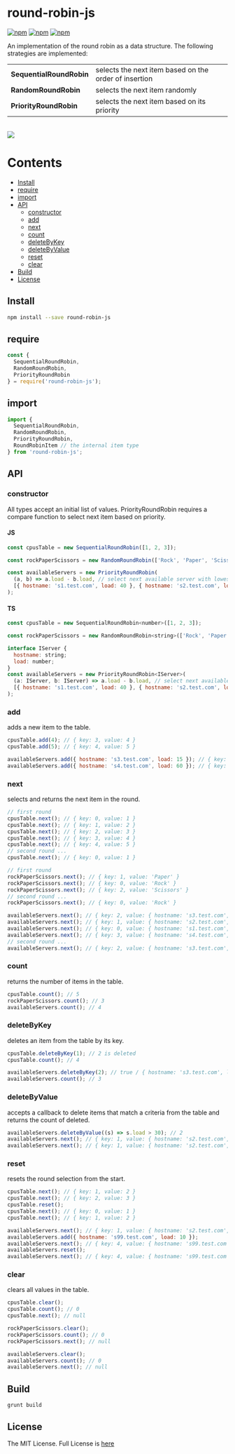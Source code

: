 # round-robin-js

[![npm](https://img.shields.io/npm/v/round-robin-js.svg)](https://www.npmjs.com/package/round-robin-js) [![npm](https://img.shields.io/npm/dm/round-robin-js.svg)](https://www.npmjs.com/package/round-robin-js) [![npm](https://img.shields.io/badge/node-%3E=%206.0-blue.svg)](https://www.npmjs.com/package/round-robin-js)

An implementation of the round robin as a data structure. The following strategies are implemented:
<table>
  <tr>
    <td><b>SequentialRoundRobin</b></td>
    <td>selects the next item based on the order of insertion</td>
  </tr>
  <tr>
    <td><b>RandomRoundRobin</b></td>
    <td>selects the next item randomly</td>
  </tr>
  <tr>
    <td><b>PriorityRoundRobin</b></td>
    <td>selects the next item based on its priority</td>
  </tr>
</table>
<br/>

<img src="https://user-images.githubusercontent.com/6517308/121813242-859a9700-cc6b-11eb-99c0-49e5bb63005b.jpg">

# Contents
* [Install](#install)
* [require](#import)
* [import](#import)
* [API](#api)
  * [constructor](#constructor)
  * [add](#add)
  * [next](#next)
  * [count](#count)
  * [deleteByKey](#deletebykey)
  * [deleteByValue](#deletebyvalue)
  * [reset](#reset)
  * [clear](#clear)
 * [Build](#build)
 * [License](#license)

## Install

```sh
npm install --save round-robin-js
```

## require
```js
const {
  SequentialRoundRobin,
  RandomRoundRobin,
  PriorityRoundRobin
} = require('round-robin-js');
```

## import
```js
import {
  SequentialRoundRobin,
  RandomRoundRobin,
  PriorityRoundRobin,
  RoundRobinItem // the internal item type
} from 'round-robin-js';
```

## API

### constructor
All types accept an initial list of values. PriorityRoundRobin requires a compare function to select next item based on priority.

#### JS

```js
const cpusTable = new SequentialRoundRobin([1, 2, 3]);

const rockPaperScissors = new RandomRoundRobin(['Rock', 'Paper', 'Scissors']);

const availableServers = new PriorityRoundRobin(
  (a, b) => a.load - b.load, // select next available server with lowest load
  [{ hostname: 's1.test.com', load: 40 }, { hostname: 's2.test.com', load: 30 }]
);
```

#### TS

```js
const cpusTable = new SequentialRoundRobin<number>([1, 2, 3]);

const rockPaperScissors = new RandomRoundRobin<string>(['Rock', 'Paper', 'Scissors']);

interface IServer {
  hostname: string;
  load: number;
}
const availableServers = new PriorityRoundRobin<IServer>(
  (a: IServer, b: IServer) => a.load - b.load, // select next available server with lowest load
  [{ hostname: 's1.test.com', load: 40 }, { hostname: 's2.test.com', load: 30 }]
);
```

### add
adds a new item to the table.

```js
cpusTable.add(4); // { key: 3, value: 4 }
cpusTable.add(5); // { key: 4, value: 5 }

availableServers.add({ hostname: 's3.test.com', load: 15 }); // { key: 2, value: { hostname: 's3.test.com', load: 15 } }
availableServers.add({ hostname: 's4.test.com', load: 60 }); // { key: 3, value: { hostname: 's4.test.com', load: 60 } }
```

### next
selects and returns the next item in the round.

```js
// first round
cpusTable.next(); // { key: 0, value: 1 }
cpusTable.next(); // { key: 1, value: 2 }
cpusTable.next(); // { key: 2, value: 3 }
cpusTable.next(); // { key: 3, value: 4 }
cpusTable.next(); // { key: 4, value: 5 }
// second round ...
cpusTable.next(); // { key: 0, value: 1 }

// first round
rockPaperScissors.next(); // { key: 1, value: 'Paper' }
rockPaperScissors.next(); // { key: 0, value: 'Rock' }
rockPaperScissors.next(); // { key: 2, value: 'Scissors' }
// second round ...
rockPaperScissors.next(); // { key: 0, value: 'Rock' }

availableServers.next(); // { key: 2, value: { hostname: 's3.test.com', load: 15 } }
availableServers.next(); // { key: 1, value: { hostname: 's2.test.com', load: 30 } }
availableServers.next(); // { key: 0, value: { hostname: 's1.test.com', load: 40 } }
availableServers.next(); // { key: 3, value: { hostname: 's4.test.com', load: 60 } }
// second round ...
availableServers.next(); // { key: 2, value: { hostname: 's3.test.com', load: 15 } }
```

### count
returns the number of items in the table.

```js
cpusTable.count(); // 5
rockPaperScissors.count(); // 3
availableServers.count(); // 4
```

### deleteByKey
deletes an item from the table by its key.

```js
cpusTable.deleteByKey(1); // 2 is deleted
cpusTable.count(); // 4

availableServers.deleteByKey(2); // true / { hostname: 's3.test.com', load: 15 } is deleted
availableServers.count(); // 3
```

### deleteByValue
accepts a callback to delete items that match a criteria from the table and returns the count of deleted.

```js
availableServers.deleteByValue((s) => s.load > 30); // 2
availableServers.next(); // { key: 1, value: { hostname: 's2.test.com', load: 30 } }
availableServers.next(); // { key: 1, value: { hostname: 's2.test.com', load: 30 } }
```

### reset
resets the round selection from the start.

```js
cpusTable.next(); // { key: 1, value: 2 }
cpusTable.next(); // { key: 2, value: 3 }
cpusTable.reset();
cpusTable.next(); // { key: 0, value: 1 }
cpusTable.next(); // { key: 1, value: 2 }

availableServers.next(); // { key: 1, value: { hostname: 's2.test.com', load: 30 } }
availableServers.add({ hostname: 's99.test.com', load: 10 });
availableServers.next(); // { key: 4, value: { hostname: 's99.test.com', load: 10 } }
availableServers.reset();
availableServers.next(); // { key: 4, value: { hostname: 's99.test.com', load: 10 } }
```

### clear
clears all values in the table.

```js
cpusTable.clear();
cpusTable.count(); // 0
cpusTable.next(); // null

rockPaperScissors.clear();
rockPaperScissors.count(); // 0
rockPaperScissors.next(); // null

availableServers.clear();
availableServers.count(); // 0
availableServers.next(); // null
```

## Build
```
grunt build
```

## License
The MIT License. Full License is [here](https://github.com/eyas-ranjous/round-robin-js/blob/main/LICENSE)
